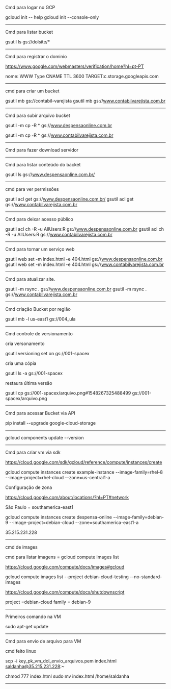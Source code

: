 Cmd para logar no GCP

gcloud init -- help 
gcloud init --console-only

---------------------------

Cmd para listar bucket

gsutil ls gs://dolsite/*

------------------------------------------------------------

Cmd para registrar o dominio 

https://www.google.com/webmasters/verification/home?hl=pt-PT

nome: WWW
Type CNAME
TTL 3600
TARGET:c.storage.googleapis.com

---------------------------------------------
cmd para criar um bucket 

gsutil mb gs://contabil-varejista
gsutil mb gs://www.contabilvarejista.com.br

--------------------------------------------

Cmd para subir arquivo bucket 

gsutil -m cp -R * gs://www.despensaonline.com.br

gsutil -m cp -R * gs://www.contabilvarejista.com.br

---------------------------------------------------------------------

Cmd para fazer download servidor




---------------------------------------------

Cmd para listar conteúdo do backet

gsutil ls gs://www.despensaonline.com.br/

-----------------------------------------------

cmd para ver permissões

gsutil acl get gs://www.despensaonline.com.br/
gsutil acl get gs://www.contabilvarejista.com.br

--------------------------------------------------------------------------
Cmd para deixar acesso público

gsutil acl ch -R -u AllUsers:R gs://www.despensaonline.com.br
gsutil acl ch -R -u AllUsers:R gs://www.contabilvarejista.com.br

--------------------------------------------------------------------------

Cmd para tornar um serviço web

gsutil web set -m index.html -e 404.html  gs://www.despensaonline.com.br
gsutil web set -m index.html -e 404.html  gs://www.contabilvarejista.com.br

-------------------------------------------------------------------------

Cmd para atualizar site.

gsutil -m rsync . gs://www.despensaonline.com.br
gsutil -m rsync . gs://www.contabilvarejista.com.br

--------------------------------------------------------

Cmd criação Bucket por região

gsutil mb -l us-east1  gs://004_ula


--------------------------------------------------------
Cmd controle de versionamento

cria versonamento

gsutil versioning set on gs://001-spacex

cria uma cópia

gsutil ls -a gs://001-spacex

restaura última versão

gsutil cp gs://001-spacex/arquivo.png#1548267325488499 gs://001-spacex/arquivo.png

------------------------------------------------------------
Cmd para acessar Bucket via API

pip install --upgrade google-cloud-storage

--------------------------------------------

gcloud components update --version

-------------------------------------------

Cmd para criar vm via sdk

https://cloud.google.com/sdk/gcloud/reference/compute/instances/create

gcloud compute instances create example-instance  --image-family=rhel-8 
--image-project=rhel-cloud  --zone=us-central1-a

Configuração de zona


https://cloud.google.com/about/locations/?hl=PT#network

São Paulo = southamerica-east1


gcloud compute instances create despensa-online --image-family=debian-9 --image-project=debian-cloud --zone=southamerica-east1-a

35.215.231.228

------------------------------------------------

cmd de images

cmd para listar imagens = gcloud compute images list

https://cloud.google.com/compute/docs/images#gcloud

gcloud compute images list --project debian-cloud-testing --no-standard-images

https://cloud.google.com/compute/docs/shutdownscript

project =debian-cloud
family = debian-9

--------------------------------------------------

Primeiros comando na VM

sudo apt-get update

--------------------------------------------------

Cmd para envio de arquivo para VM

cmd feito linux

scp -i key_pk_vm_dol_envio_arquivos.pem index.html saldanha@35.215.231.228:~

chmod 777 index.html
sudo mv index.html /home/saldanha



----------------------------------------------------------------------------























